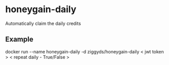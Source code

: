 # honeygain-daily
Automatically claim the daily credits

## Example

docker run --name honeygain-daily -d ziggyds/honeygain-daily < jwt token > < repeat daily - True/False >
